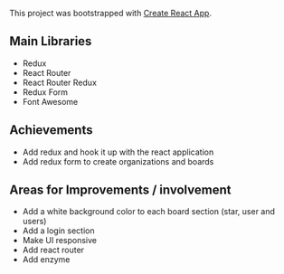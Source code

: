 This project was bootstrapped with [Create React App](https://github.com/facebookincubator/create-react-app).

## Main Libraries

* Redux
* React Router
* React Router Redux
* Redux Form
* Font Awesome

## Achievements

* Add redux and hook it up with the react application
* Add redux form to create organizations and boards

## Areas for Improvements / involvement

* Add a white background color to each board section (star, user and users)
* Add a login section
* Make UI responsive
* Add react router
* Add enzyme